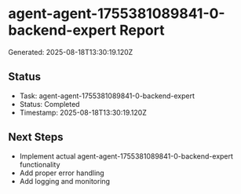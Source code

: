# agent-agent-1755381089841-0-backend-expert Report

Generated: 2025-08-18T13:30:19.120Z

## Status
- Task: agent-agent-1755381089841-0-backend-expert
- Status: Completed
- Timestamp: 2025-08-18T13:30:19.120Z

## Next Steps
- Implement actual agent-agent-1755381089841-0-backend-expert functionality
- Add proper error handling
- Add logging and monitoring
